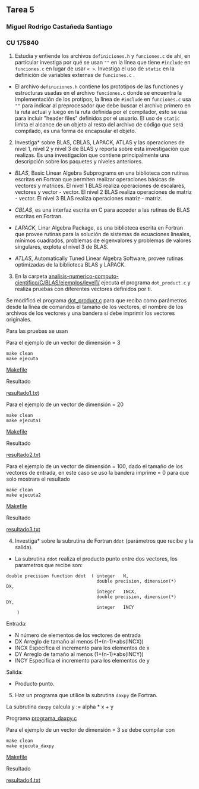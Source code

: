 ## Tarea 5
### Miguel Rodrigo Castañeda Santiago
### CU 175840


1) Estudia y entiende los archivos ```definiciones.h``` y ```funciones.c``` de ahí, en particular investiga por qué se usan `""` en la línea que tiene `#include` en `funciones.c` en lugar de usar `< >`. Investiga el uso de `static` en la definición de variables externas de `funciones.c` .

* El archivo ```definiciones.h```  contiene los prototipos de las functiones y estructuras usadas en el archivo ```funciones.c``` donde 
se encuentra la implementación de los protipos, la línea de `#include` en  `funciones.c` usa  `""` para indicar al preprocesador que debe buscar el archivo primero en la ruta actual y luego en la ruta definida por el compilador, esto se usa para incluir "header files" definidos por el usuario. El uso de `static` limita el alcance de un objeto al resto del archivo de código que será compilado, es una forma de encapsular el objeto. 


2) Investiga\* sobre BLAS, CBLAS, LAPACK, ATLAS y las operaciones de nivel 1, nivel 2 y nivel 3 de BLAS y reporta sobre esta investigación que realizas. Es una investigación que contiene principalmente una descripción sobre los paquetes y niveles anteriores.

* *BLAS*, Basic Linear Algebra Subprograms en una biblioteca con rutinas escritas en Fortran que permiten realizar operaciones básicas de vectores y matrices. El nivel 1 BLAS realiza operaciones de escalares, vectores y vector - vector.
El nivel 2 BLAS realiza operaciones de matriz - vector. 
El nivel 3 BLAS realiza operaciones matriz - matriz.

* *CBLAS*, es una interfaz escrita en C para acceder a las rutinas de BLAS escritas en Fortran.

* *LAPACK*, Linar Algebra Package, es una biblioteca escrita en Fortran que provee rutinas para la solución de sistemas de ecuaciones lineales, mínimos cuadrados, problemas de eigenvalores y problemas de valores singulares, explota el nivel 3 de BLAS.

* *ATLAS*, Automatically Tuned Linear Algebra Software, provee rutinas optimizadas de la biblioteca BLAS y LAPACK. 


3) En la carpeta [analisis-numerico-computo-cientifico/C/BLAS/ejemplos/level1/](https://github.com/ITAM-DS/analisis-numerico-computo-cientifico/tree/master/C/BLAS/ejemplos/level1) ejecuta el programa `dot_product.c` y realiza pruebas con diferentes vectores definidos por ti.


Se modificó el programa [dot_product.c](dot_product.c) para que reciba como parámetros desde la línea de comandos el tamaño de los vectores, el nombre de los archivos de los vectores y una bandera si debe imprimir los vectores originales. 

Para las pruebas se usan

Para el ejemplo de un vector de dimensión = 3

```
make clean 
make ejecuta
```
[Makefile](Makefile)

Resultado 

[resultado1.txt](resultado1.txt)

Para el ejemplo de un vector de dimensión = 20

```
make clean 
make ejecuta1
```
[Makefile](Makefile)

Resultado 

[resultado2.txt](resultado2.txt)

Para el ejemplo de un vector de dimensión = 100, dado el tamaño de los vectores de entrada, en este caso se uso la bandera imprime = 0 para que solo mostrara el resultado

```
make clean 
make ejecuta2
```
[Makefile](Makefile)

Resultado 

[resultado3.txt](resultado3.txt)


4) Investiga\* sobre la subrutina de Fortran `ddot` (parámetros que recibe y la salida).

* La subrutina  `ddot` realiza el producto punto entre dos vectores, los parametros que recibe son: 

```
double precision function ddot 	( integer  	N,
		                          double precision, dimension(*)  	DX,
		                          integer  	INCX,
		                          double precision, dimension(*)  	DY,
		                          integer  	INCY 
	) 	

```
Entrada: 
* N      número de elementos de los vectores de entrada
* DX     Arreglo de tamaño al menos (1+(n-1)*abs(INCX))
* INCX   Especifica el incremento para los elementos de x
* DY     Arreglo de tamaño al menos (1+(n-1)*abs(INCY))
* INCY   Especifica el incremento para los elementos de y

Salida:
* Producto punto.


5) Haz un programa que utilice la subrutina `daxpy` de Fortran.

La subrutina `daxpy` calcula y := alpha * x + y

Programa
[programa_daxpy.c](programa_daxpy.c)

Para el ejemplo de un vector de dimensión = 3 se debe compilar con

```
make clean 
make ejecuta_daxpy
```
[Makefile](Makefile)

Resultado 

[resultado4.txt](resultado4.txt)
